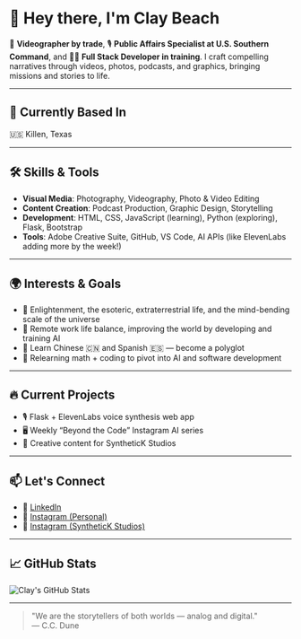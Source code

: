 # 👋 Hey there, I'm Clay Beach

🎥 **Videographer by trade**, 🎙️ **Public Affairs Specialist at U.S. Southern Command**, and 🧑‍💻 **Full Stack Developer in training**. I craft compelling narratives through videos, photos, podcasts, and graphics, bringing missions and stories to life.

---

## 📍 Currently Based In

🇺🇸 Killen, Texas

---

## 🛠️ Skills & Tools

- **Visual Media**: Photography, Videography, Photo & Video Editing  
- **Content Creation**: Podcast Production, Graphic Design, Storytelling  
- **Development**: HTML, CSS, JavaScript (learning), Python (exploring), Flask, Bootstrap  
- **Tools**: Adobe Creative Suite, GitHub, VS Code, AI APIs (like ElevenLabs adding more by the week!)

---

## 🌍 Interests & Goals

- 🚀 Enlightenment, the esoteric, extraterrestrial life, and the mind-bending scale of the universe  
- 🏡 Remote work life balance, improving the world by developing and training AI  
- 🧠 Learn Chinese 🇨🇳 and Spanish 🇪🇸 — become a polyglot  
- 🎯 Relearning math + coding to pivot into AI and software development 

---

## 🔥 Current Projects

- 🎙️ Flask + ElevenLabs voice synthesis web app  
- 🖥️ Weekly “Beyond the Code” Instagram AI series  
- 📸 Creative content for SyntheticK Studios  
 

---

## 📫 Let's Connect

- 🔗 [LinkedIn](https://www.linkedin.com/in/clay-beach-91611079)  
- 📸 [Instagram (Personal)](https://www.instagram.com/therealclaybeach)  
- 🧠 [Instagram (SyntheticK Studios)](https://www.instagram.com/synthetickstudios)

---

## 📈 GitHub Stats

![Clay's GitHub Stats](https://github-readme-stats.vercel.app/api?username=CCDune&show_icons=true&theme=radical)

---

> "We are the storytellers of both worlds — analog and digital."  
> — C.C. Dune
